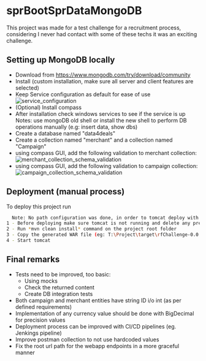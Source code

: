 
# sprBootSprDataMongoDB

This project was made for a test challenge for a recruitment process, considering I never had contact with some of these techs it was an exciting challenge.




## Setting up MongoDB locally
  - Download from https://www.mongodb.com/try/download/community
  - Install (custom installation, make sure all server and client features are selected)
  - Keep Service configuration as default for ease of use
    ![service_configuration](https://i.ibb.co/5v5tYSn/img.png)
  - (Optional) Install compass
  - After installation check windows services to see if the service is up
Notes: use mongoDB old shell or install the new shell to perform DB operations manually (e.g: insert data, show dbs)
  - Create a database named "data4deals"
  - Create a collection named "merchant" and a collection named "Campaign"
  - using compass GUI, add the following validation to merchant collection:
    ![merchant_collection_schema_validation](https://i.ibb.co/dD5GRNF/img-1.png)
  - using compass GUI, add the following validation to campaign collection:
    ![campaign_collection_schema_validation](https://i.ibb.co/jvGxmgV/img-2.png)
## Deployment (manual process)

To deploy this project run

```bash
  Note: No path configuration was done, in order to tomcat deploy with root URL (see postman collection), rename generated war to ROOT.war. Delete ROOT folder in tomcat/webapps
1 - Before deploying make sure tomcat is not running and delete any previous deployment of this project
2 - Run *mvn clean install* command on the project root folder
3 - Copy the generated WAR file (eg: T:\Project\target\rfChallenge-0.0.1-SNAPSHOT.war) to tomcat webapps folder and see the notes above.
4 - Start tomcat
```


## Final remarks
- Tests need to be improved, too basic: 
  - Using mocks
  - Check the returned content
  - Create DB integration tests
- Both campaign and merchant entities have string ID i/o int (as per defined requirements)
- Implementation of any currency value should be done with BigDecimal for precision values<br/>
- Deployment process can be improved with CI/CD pipelines (eg. Jenkings pipeline)
- Improve postman collection to not use hardcoded values
- Fix the root url path for the webapp endpoints in a more graceful manner
